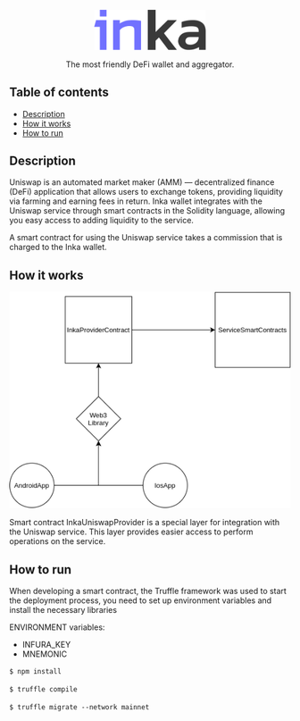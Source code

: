 <p align="center">
  <a href="http://inka.finance/" target="blank"><img src="./2.svg" width="200" alt="Inka Logo" /></a>
</p>
<p align="center">The most friendly DeFi wallet and aggregator.</p>

## Table of contents

- [Description](#description)
- [How it works](#how-it-works)
- [How to run](#how-to-run)

## Description

Uniswap is an automated market maker (AMM) — decentralized finance (DeFi) application that allows users to exchange tokens, providing liquidity via farming and earning fees in return. Inka wallet integrates with the Uniswap service through smart contracts in the Solidity language, allowing you easy access to adding liquidity to the service.

<p>A smart contract for using the Uniswap service takes a commission that is charged to the Inka wallet.</p>

## How it works

<p align="center">
<img src="./inka_dig.png" alt="Inka Diagrams" />
</p>

<p>Smart contract InkaUniswapProvider is a special layer for integration with the Uniswap service. This layer provides easier access to perform operations on the service.</p>

## How to run

When developing a smart contract, the Truffle framework was used to start the deployment process, you need to set up environment variables and install the necessary libraries

<p>ENVIRONMENT variables:</p>

* INFURA_KEY
* MNEMONIC

```
$ npm install

$ truffle compile

$ truffle migrate --network mainnet
```
